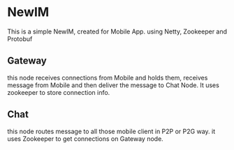 NewIM
=====

This is a simple NewIM, created for Mobile App.
using Netty, Zookeeper and Protobuf

## Gateway
this node receives connections from Mobile and holds them, receives message from Mobile and then deliver the message to Chat Node.
It uses zookeeper to store connection info.

## Chat
this node routes message to all those mobile client in P2P or P2G way.
it uses Zookeeper to get connections on Gateway node.

